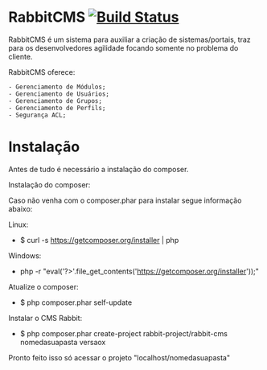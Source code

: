 RabbitCMS [![Build Status](https://travis-ci.org/rabbit-project/rabbit-cms.png?branch=develop)](https://travis-ci.org/rabbit-project/rabbit-cms)
======

RabbitCMS é um sistema para auxiliar a criação de sistemas/portais, traz para os desenvolvedores agilidade focando somente no problema do cliente.

RabbitCMS oferece:

	- Gerenciamento de Módulos;
	- Gerenciamento de Usuários;
	- Gerenciamento de Grupos;
	- Gerenciamento de Perfils;
	- Segurança ACL;

Instalação
======

Antes de tudo é necessário a instalação do composer.

Instalação do composer:

Caso não venha com o composer.phar para instalar segue informação abaixo:

Linux:
 - $ curl -s https://getcomposer.org/installer | php

Windows:
 - php -r "eval('?>'.file_get_contents('https://getcomposer.org/installer'));"

Atualize o composer:
 - $ php composer.phar self-update

Instalar o CMS Rabbit:
 - $ php composer.phar create-project rabbit-project/rabbit-cms nomedasuapasta versaox

Pronto feito isso só acessar o projeto "localhost/nomedasuapasta"